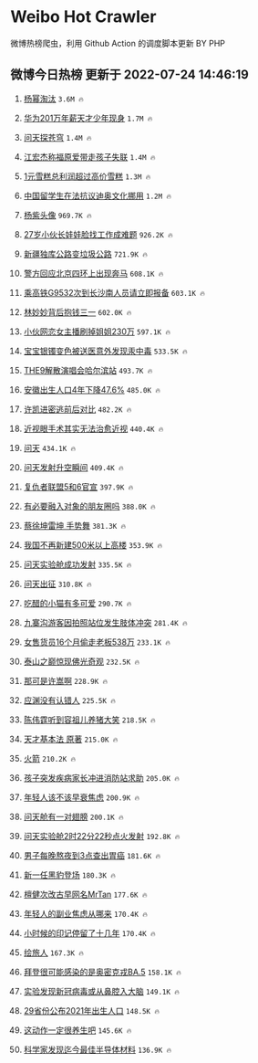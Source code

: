 # Weibo Hot Crawler 



微博热榜爬虫，利用 Github Action 的调度脚本更新 BY PHP 


## 微博今日热榜 更新于 2022-07-24 14:46:19 
1. [杨幂淘汰](https://s.weibo.com/weibo?q=%23%E6%9D%A8%E5%B9%82%E6%B7%98%E6%B1%B0%23&Refer=top) `3.6M 🔥` 

1. [华为201万年薪天才少年现身](https://s.weibo.com/weibo?q=%23%E5%8D%8E%E4%B8%BA201%E4%B8%87%E5%B9%B4%E8%96%AA%E5%A4%A9%E6%89%8D%E5%B0%91%E5%B9%B4%E7%8E%B0%E8%BA%AB%23&Refer=top) `1.7M 🔥` 

1. [问天探苍穹](https://s.weibo.com/weibo?q=%23%E9%97%AE%E5%A4%A9%E6%8E%A2%E8%8B%8D%E7%A9%B9%23&Refer=top) `1.4M 🔥` 

1. [江宏杰称福原爱带走孩子失联](https://s.weibo.com/weibo?q=%23%E6%B1%9F%E5%AE%8F%E6%9D%B0%E7%A7%B0%E7%A6%8F%E5%8E%9F%E7%88%B1%E5%B8%A6%E8%B5%B0%E5%AD%A9%E5%AD%90%E5%A4%B1%E8%81%94%23&Refer=top) `1.4M 🔥` 

1. [1元雪糕总利润超过高价雪糕](https://s.weibo.com/weibo?q=%231%E5%85%83%E9%9B%AA%E7%B3%95%E6%80%BB%E5%88%A9%E6%B6%A6%E8%B6%85%E8%BF%87%E9%AB%98%E4%BB%B7%E9%9B%AA%E7%B3%95%23&Refer=top) `1.3M 🔥` 

1. [中国留学生在法抗议迪奥文化挪用](https://s.weibo.com/weibo?q=%23%E4%B8%AD%E5%9B%BD%E7%95%99%E5%AD%A6%E7%94%9F%E5%9C%A8%E6%B3%95%E6%8A%97%E8%AE%AE%E8%BF%AA%E5%A5%A5%E6%96%87%E5%8C%96%E6%8C%AA%E7%94%A8%23&Refer=top) `1.2M 🔥` 

1. [杨紫头像](https://s.weibo.com/weibo?q=%23%E6%9D%A8%E7%B4%AB%E5%A4%B4%E5%83%8F%23&Refer=top) `969.7K 🔥` 

1. [27岁小伙长娃娃脸找工作成难题](https://s.weibo.com/weibo?q=%2327%E5%B2%81%E5%B0%8F%E4%BC%99%E9%95%BF%E5%A8%83%E5%A8%83%E8%84%B8%E6%89%BE%E5%B7%A5%E4%BD%9C%E6%88%90%E9%9A%BE%E9%A2%98%23&Refer=top) `926.2K 🔥` 

1. [新疆独库公路变垃圾公路](https://s.weibo.com/weibo?q=%23%E6%96%B0%E7%96%86%E7%8B%AC%E5%BA%93%E5%85%AC%E8%B7%AF%E5%8F%98%E5%9E%83%E5%9C%BE%E5%85%AC%E8%B7%AF%23&Refer=top) `721.9K 🔥` 

1. [警方回应北京四环上出现奔马](https://s.weibo.com/weibo?q=%23%E8%AD%A6%E6%96%B9%E5%9B%9E%E5%BA%94%E5%8C%97%E4%BA%AC%E5%9B%9B%E7%8E%AF%E4%B8%8A%E5%87%BA%E7%8E%B0%E5%A5%94%E9%A9%AC%23&Refer=top) `608.1K 🔥` 

1. [乘高铁G9532次到长沙南人员请立即报备](https://s.weibo.com/weibo?q=%23%E4%B9%98%E9%AB%98%E9%93%81G9532%E6%AC%A1%E5%88%B0%E9%95%BF%E6%B2%99%E5%8D%97%E4%BA%BA%E5%91%98%E8%AF%B7%E7%AB%8B%E5%8D%B3%E6%8A%A5%E5%A4%87%23&Refer=top) `603.1K 🔥` 

1. [林妙妙背后抱钱三一](https://s.weibo.com/weibo?q=%23%E6%9E%97%E5%A6%99%E5%A6%99%E8%83%8C%E5%90%8E%E6%8A%B1%E9%92%B1%E4%B8%89%E4%B8%80%23&Refer=top) `602.0K 🔥` 

1. [小伙网恋女主播刷掉姐姐230万](https://s.weibo.com/weibo?q=%23%E5%B0%8F%E4%BC%99%E7%BD%91%E6%81%8B%E5%A5%B3%E4%B8%BB%E6%92%AD%E5%88%B7%E6%8E%89%E5%A7%90%E5%A7%90230%E4%B8%87%23&Refer=top) `597.1K 🔥` 

1. [宝宝银镯变色被送医意外发现汞中毒](https://s.weibo.com/weibo?q=%23%E5%AE%9D%E5%AE%9D%E9%93%B6%E9%95%AF%E5%8F%98%E8%89%B2%E8%A2%AB%E9%80%81%E5%8C%BB%E6%84%8F%E5%A4%96%E5%8F%91%E7%8E%B0%E6%B1%9E%E4%B8%AD%E6%AF%92%23&Refer=top) `533.5K 🔥` 

1. [THE9解散演唱会哈尔滨站](https://s.weibo.com/weibo?q=%23THE9%E8%A7%A3%E6%95%A3%E6%BC%94%E5%94%B1%E4%BC%9A%E5%93%88%E5%B0%94%E6%BB%A8%E7%AB%99%23&Refer=top) `493.7K 🔥` 

1. [安徽出生人口4年下降47.6%](https://s.weibo.com/weibo?q=%23%E5%AE%89%E5%BE%BD%E5%87%BA%E7%94%9F%E4%BA%BA%E5%8F%A34%E5%B9%B4%E4%B8%8B%E9%99%8D47.6%25%23&Refer=top) `485.0K 🔥` 

1. [许凯进密逃前后对比](https://s.weibo.com/weibo?q=%23%E8%AE%B8%E5%87%AF%E8%BF%9B%E5%AF%86%E9%80%83%E5%89%8D%E5%90%8E%E5%AF%B9%E6%AF%94%23&Refer=top) `482.2K 🔥` 

1. [近视眼手术其实无法治愈近视](https://s.weibo.com/weibo?q=%23%E8%BF%91%E8%A7%86%E7%9C%BC%E6%89%8B%E6%9C%AF%E5%85%B6%E5%AE%9E%E6%97%A0%E6%B3%95%E6%B2%BB%E6%84%88%E8%BF%91%E8%A7%86%23&Refer=top) `440.4K 🔥` 

1. [问天](https://s.weibo.com/weibo?q=%E9%97%AE%E5%A4%A9&Refer=top) `434.1K 🔥` 

1. [问天发射升空瞬间](https://s.weibo.com/weibo?q=%23%E9%97%AE%E5%A4%A9%E5%8F%91%E5%B0%84%E5%8D%87%E7%A9%BA%E7%9E%AC%E9%97%B4%23&Refer=top) `409.4K 🔥` 

1. [复仇者联盟5和6官宣](https://s.weibo.com/weibo?q=%23%E5%A4%8D%E4%BB%87%E8%80%85%E8%81%94%E7%9B%9F5%E5%92%8C6%E5%AE%98%E5%AE%A3%23&Refer=top) `397.9K 🔥` 

1. [有必要融入对象的朋友圈吗](https://s.weibo.com/weibo?q=%23%E6%9C%89%E5%BF%85%E8%A6%81%E8%9E%8D%E5%85%A5%E5%AF%B9%E8%B1%A1%E7%9A%84%E6%9C%8B%E5%8F%8B%E5%9C%88%E5%90%97%23&Refer=top) `388.0K 🔥` 

1. [蔡徐坤雷坤 手势舞](https://s.weibo.com/weibo?q=%E8%94%A1%E5%BE%90%E5%9D%A4%E9%9B%B7%E5%9D%A4%20%E6%89%8B%E5%8A%BF%E8%88%9E&Refer=top) `381.3K 🔥` 

1. [我国不再新建500米以上高楼](https://s.weibo.com/weibo?q=%23%E6%88%91%E5%9B%BD%E4%B8%8D%E5%86%8D%E6%96%B0%E5%BB%BA500%E7%B1%B3%E4%BB%A5%E4%B8%8A%E9%AB%98%E6%A5%BC%23&Refer=top) `353.9K 🔥` 

1. [问天实验舱成功发射](https://s.weibo.com/weibo?q=%23%E9%97%AE%E5%A4%A9%E5%AE%9E%E9%AA%8C%E8%88%B1%E6%88%90%E5%8A%9F%E5%8F%91%E5%B0%84%23&Refer=top) `335.5K 🔥` 

1. [问天出征](https://s.weibo.com/weibo?q=%23%E9%97%AE%E5%A4%A9%E5%87%BA%E5%BE%81%23&Refer=top) `310.8K 🔥` 

1. [吃醋的小猫有多可爱](https://s.weibo.com/weibo?q=%23%E5%90%83%E9%86%8B%E7%9A%84%E5%B0%8F%E7%8C%AB%E6%9C%89%E5%A4%9A%E5%8F%AF%E7%88%B1%23&Refer=top) `290.7K 🔥` 

1. [九寨沟游客因拍照站位发生肢体冲突](https://s.weibo.com/weibo?q=%23%E4%B9%9D%E5%AF%A8%E6%B2%9F%E6%B8%B8%E5%AE%A2%E5%9B%A0%E6%8B%8D%E7%85%A7%E7%AB%99%E4%BD%8D%E5%8F%91%E7%94%9F%E8%82%A2%E4%BD%93%E5%86%B2%E7%AA%81%23&Refer=top) `281.4K 🔥` 

1. [女售货员16个月偷走老板538万](https://s.weibo.com/weibo?q=%23%E5%A5%B3%E5%94%AE%E8%B4%A7%E5%91%9816%E4%B8%AA%E6%9C%88%E5%81%B7%E8%B5%B0%E8%80%81%E6%9D%BF538%E4%B8%87%23&Refer=top) `233.1K 🔥` 

1. [泰山之巅惊现佛光奇观](https://s.weibo.com/weibo?q=%23%E6%B3%B0%E5%B1%B1%E4%B9%8B%E5%B7%85%E6%83%8A%E7%8E%B0%E4%BD%9B%E5%85%89%E5%A5%87%E8%A7%82%23&Refer=top) `232.5K 🔥` 

1. [那可是许嵩啊](https://s.weibo.com/weibo?q=%23%E9%82%A3%E5%8F%AF%E6%98%AF%E8%AE%B8%E5%B5%A9%E5%95%8A%23&Refer=top) `228.9K 🔥` 

1. [应渊没有认错人](https://s.weibo.com/weibo?q=%23%E5%BA%94%E6%B8%8A%E6%B2%A1%E6%9C%89%E8%AE%A4%E9%94%99%E4%BA%BA%23&Refer=top) `225.5K 🔥` 

1. [陈伟霆听到容祖儿养猪大笑](https://s.weibo.com/weibo?q=%23%E9%99%88%E4%BC%9F%E9%9C%86%E5%90%AC%E5%88%B0%E5%AE%B9%E7%A5%96%E5%84%BF%E5%85%BB%E7%8C%AA%E5%A4%A7%E7%AC%91%23&Refer=top) `218.5K 🔥` 

1. [天才基本法 原著](https://s.weibo.com/weibo?q=%E5%A4%A9%E6%89%8D%E5%9F%BA%E6%9C%AC%E6%B3%95%20%E5%8E%9F%E8%91%97&Refer=top) `215.0K 🔥` 

1. [火箭](https://s.weibo.com/weibo?q=%E7%81%AB%E7%AE%AD&Refer=top) `210.2K 🔥` 

1. [孩子突发疾病家长冲进消防站求助](https://s.weibo.com/weibo?q=%23%E5%AD%A9%E5%AD%90%E7%AA%81%E5%8F%91%E7%96%BE%E7%97%85%E5%AE%B6%E9%95%BF%E5%86%B2%E8%BF%9B%E6%B6%88%E9%98%B2%E7%AB%99%E6%B1%82%E5%8A%A9%23&Refer=top) `205.0K 🔥` 

1. [年轻人该不该早衰焦虑](https://s.weibo.com/weibo?q=%23%E5%B9%B4%E8%BD%BB%E4%BA%BA%E8%AF%A5%E4%B8%8D%E8%AF%A5%E6%97%A9%E8%A1%B0%E7%84%A6%E8%99%91%23&Refer=top) `200.9K 🔥` 

1. [问天舱有一对翅膀](https://s.weibo.com/weibo?q=%23%E9%97%AE%E5%A4%A9%E8%88%B1%E6%9C%89%E4%B8%80%E5%AF%B9%E7%BF%85%E8%86%80%23&Refer=top) `200.1K 🔥` 

1. [问天实验舱2时22分22秒点火发射](https://s.weibo.com/weibo?q=%23%E9%97%AE%E5%A4%A9%E5%AE%9E%E9%AA%8C%E8%88%B12%E6%97%B622%E5%88%8622%E7%A7%92%E7%82%B9%E7%81%AB%E5%8F%91%E5%B0%84%23&Refer=top) `192.8K 🔥` 

1. [男子每晚熬夜到3点查出胃癌](https://s.weibo.com/weibo?q=%23%E7%94%B7%E5%AD%90%E6%AF%8F%E6%99%9A%E7%86%AC%E5%A4%9C%E5%88%B03%E7%82%B9%E6%9F%A5%E5%87%BA%E8%83%83%E7%99%8C%23&Refer=top) `181.6K 🔥` 

1. [新一任黑豹登场](https://s.weibo.com/weibo?q=%23%E6%96%B0%E4%B8%80%E4%BB%BB%E9%BB%91%E8%B1%B9%E7%99%BB%E5%9C%BA%23&Refer=top) `180.3K 🔥` 

1. [檀健次改古早网名MrTan](https://s.weibo.com/weibo?q=%23%E6%AA%80%E5%81%A5%E6%AC%A1%E6%94%B9%E5%8F%A4%E6%97%A9%E7%BD%91%E5%90%8DMrTan%23&Refer=top) `177.6K 🔥` 

1. [年轻人的副业焦虑从哪来](https://s.weibo.com/weibo?q=%23%E5%B9%B4%E8%BD%BB%E4%BA%BA%E7%9A%84%E5%89%AF%E4%B8%9A%E7%84%A6%E8%99%91%E4%BB%8E%E5%93%AA%E6%9D%A5%23&Refer=top) `170.4K 🔥` 

1. [小时候的印记停留了十几年](https://s.weibo.com/weibo?q=%23%E5%B0%8F%E6%97%B6%E5%80%99%E7%9A%84%E5%8D%B0%E8%AE%B0%E5%81%9C%E7%95%99%E4%BA%86%E5%8D%81%E5%87%A0%E5%B9%B4%23&Refer=top) `170.4K 🔥` 

1. [绘旅人](https://s.weibo.com/weibo?q=%E7%BB%98%E6%97%85%E4%BA%BA&Refer=top) `167.3K 🔥` 

1. [拜登很可能感染的是奥密克戎BA.5](https://s.weibo.com/weibo?q=%23%E6%8B%9C%E7%99%BB%E5%BE%88%E5%8F%AF%E8%83%BD%E6%84%9F%E6%9F%93%E7%9A%84%E6%98%AF%E5%A5%A5%E5%AF%86%E5%85%8B%E6%88%8EBA.5%23&Refer=top) `158.1K 🔥` 

1. [实验发现新冠病毒或从鼻腔入大脑](https://s.weibo.com/weibo?q=%23%E5%AE%9E%E9%AA%8C%E5%8F%91%E7%8E%B0%E6%96%B0%E5%86%A0%E7%97%85%E6%AF%92%E6%88%96%E4%BB%8E%E9%BC%BB%E8%85%94%E5%85%A5%E5%A4%A7%E8%84%91%23&Refer=top) `149.1K 🔥` 

1. [29省份公布2021年出生人口](https://s.weibo.com/weibo?q=%2329%E7%9C%81%E4%BB%BD%E5%85%AC%E5%B8%832021%E5%B9%B4%E5%87%BA%E7%94%9F%E4%BA%BA%E5%8F%A3%23&Refer=top) `148.5K 🔥` 

1. [这动作一定很养生吧](https://s.weibo.com/weibo?q=%23%E8%BF%99%E5%8A%A8%E4%BD%9C%E4%B8%80%E5%AE%9A%E5%BE%88%E5%85%BB%E7%94%9F%E5%90%A7%23&Refer=top) `145.6K 🔥` 

1. [科学家发现迄今最佳半导体材料](https://s.weibo.com/weibo?q=%23%E7%A7%91%E5%AD%A6%E5%AE%B6%E5%8F%91%E7%8E%B0%E8%BF%84%E4%BB%8A%E6%9C%80%E4%BD%B3%E5%8D%8A%E5%AF%BC%E4%BD%93%E6%9D%90%E6%96%99%23&Refer=top) `136.9K 🔥` 

